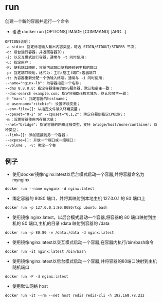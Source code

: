 # run

创建一个新的容器并运行一个命令

- 语法
docker run [OPTIONS] IMAGE [COMMAND] [ARG...]
```shell
OPTIONS说明：
-a stdin: 指定标准输入输出内容类型，可选 STDIN/STDOUT/STDERR 三项；
-d: 后台运行容器，并返回容器ID；
-i: 以交互模式运行容器，通常与 -t 同时使用；
-u: 指定用户；
-P: 随机端口映射，容器内部端口随机映射到主机的端口
-p: 指定端口映射，格式为：主机(宿主)端口:容器端口
-t: 为容器重新分配一个伪输入终端，通常与 -i 同时使用；
--name="nginx-lb": 为容器指定一个名称；
--dns 8.8.8.8: 指定容器使用的DNS服务器，默认和宿主一致；
--dns-search example.com: 指定容器DNS搜索域名，默认和宿主一致；
-h "mars": 指定容器的hostname；
-e username="ritchie": 设置环境变量；
--env-file=[]: 从指定文件读入环境变量；
--cpuset="0-2" or --cpuset="0,1,2": 绑定容器到指定CPU运行；
-m :设置容器使用内存最大值；
--net="bridge": 指定容器的网络连接类型，支持 bridge/host/none/container: 四种类型；
--link=[]: 添加链接到另一个容器；
--expose=[]: 开放一个端口或一组端口；
--volume , -v: 绑定一个卷
```

## 例子

- 使用docker镜像nginx:latest以后台模式启动一个容器,并将容器命名为mynginx
```shell
docker run --name mynginx -d nginx:latest
```
- 绑定容器的 8080 端口，并将其映射到本地主机 127.0.0.1 的 80 端口上
```shell
docker run -p 127.0.0.1:80:8080/tcp ubuntu bash
```

- 使用镜像 nginx:latest，以后台模式启动一个容器,将容器的 80 端口映射到主机的 80 端口,主机的目录 /data 映射到容器的 /data
```shell
docker run -p 80:80 -v /data:/data -d nginx:latest
```
- 使用镜像nginx:latest以交互模式启动一个容器,在容器内执行/bin/bash命令
```shell
docker run -it nginx:latest /bin/bash
```

- 使用镜像nginx:latest以后台模式启动一个容器,并将容器的80端口映射到主机随机端口
```shell
docker run -P -d nginx:latest
```

- 使用默认网络 host
```shell
docker run -it --rm --net host redis redis-cli -h 192.168.78.212
```

